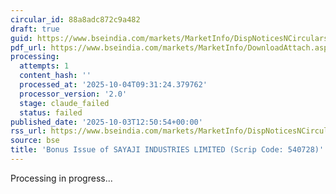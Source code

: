 ```yaml
---
circular_id: 88a8adc872c9a482
draft: true
guid: https://www.bseindia.com/markets/MarketInfo/DispNoticesNCirculars.aspx?Noticeid={8CDB0278-1E64-46D4-A7F4-B903F6DCE47B}&noticeno=20251003-36&dt=10/03/2025&icount=36&totcount=73&flag=0
pdf_url: https://www.bseindia.com/markets/MarketInfo/DownloadAttach.aspx?id=20251003-36&attachedId=0aa64897-12ba-4721-be5c-461572d4e4ff
processing:
  attempts: 1
  content_hash: ''
  processed_at: '2025-10-04T09:31:24.379762'
  processor_version: '2.0'
  stage: claude_failed
  status: failed
published_date: '2025-10-03T12:50:54+00:00'
rss_url: https://www.bseindia.com/markets/MarketInfo/DispNoticesNCirculars.aspx?Noticeid={8CDB0278-1E64-46D4-A7F4-B903F6DCE47B}&noticeno=20251003-36&dt=10/03/2025&icount=36&totcount=73&flag=0
source: bse
title: 'Bonus Issue of SAYAJI INDUSTRIES LIMITED (Scrip Code: 540728)'
---
```


Processing in progress...